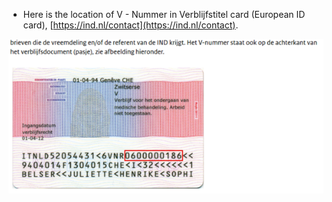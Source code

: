 * Here is the location of V - Nummer in Verblijfstitel card (European ID card), [https://ind.nl/contact](https://ind.nl/contact).

![./20161203-0023-cet-v-number-in-verblijstitel-card-1.png](./20161203-0023-cet-v-number-in-verblijstitel-card-1.png)